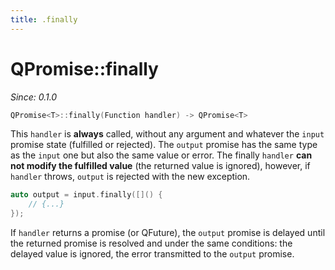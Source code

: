```yaml
---
title: .finally
---
```


# QPromise::finally

*Since: 0.1.0*

```cpp
QPromise<T>::finally(Function handler) -> QPromise<T>
```

This `handler` is **always** called, without any argument and whatever the `input` promise state (fulfilled or rejected). The `output` promise has the same type as the `input` one but also the same value or error. The finally `handler` **can not modify the fulfilled value** (the returned value is ignored), however, if `handler` throws, `output` is rejected with the new exception.

```cpp
auto output = input.finally([]() {
    // {...}
});
```

If `handler` returns a promise (or QFuture), the `output` promise is delayed until the returned promise is resolved and under the same conditions: the delayed value is ignored, the error transmitted to the `output` promise.
